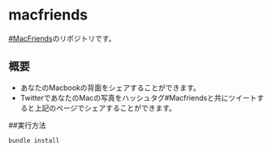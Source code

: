 macfriends
==========
[#MacFriends](http://macfriends.net/)のリポジトリです。

## 概要
- あなたのMacbookの背面をシェアすることができます。
- TwitterであなたのMacの写真をハッシュタグ#Macfriendsと共にツイートすると上記のページでシェアすることができます。

##実行方法
```
bundle install
```

